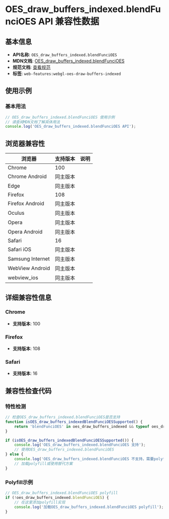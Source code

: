 # OES_draw_buffers_indexed.blendFunciOES API 兼容性数据

## 基本信息

- **API名称**: `OES_draw_buffers_indexed.blendFunciOES`
- **MDN文档**: [OES_draw_buffers_indexed.blendFunciOES](https://developer.mozilla.org/docs/Web/API/OES_draw_buffers_indexed/blendFunciOES)
- **规范文档**: [查看规范](https://registry.khronos.org/webgl/extensions/OES_draw_buffers_indexed/)
- **标签**: `web-features:webgl-oes-draw-buffers-indexed`

## 使用示例

### 基本用法

```javascript
// OES_draw_buffers_indexed.blendFunciOES 使用示例
// 请查阅MDN文档了解具体用法
console.log('OES_draw_buffers_indexed.blendFunciOES API');
```

## 浏览器兼容性

| 浏览器 | 支持版本 | 说明 |
|--------|----------|------|
| Chrome | 100 |  |
| Chrome Android | 同主版本 |  |
| Edge | 同主版本 |  |
| Firefox | 108 |  |
| Firefox Android | 同主版本 |  |
| Oculus | 同主版本 |  |
| Opera | 同主版本 |  |
| Opera Android | 同主版本 |  |
| Safari | 16 |  |
| Safari iOS | 同主版本 |  |
| Samsung Internet | 同主版本 |  |
| WebView Android | 同主版本 |  |
| webview_ios | 同主版本 |  |

## 详细兼容性信息

### Chrome

- **支持版本**: 100

### Firefox

- **支持版本**: 108

### Safari

- **支持版本**: 16

## 兼容性检查代码

### 特性检测

```javascript
// 检查OES_draw_buffers_indexed.blendFunciOES是否支持
function isOES_draw_buffers_indexedBlendFunciOESSupported() {
    return 'blendFunciOES' in oes_draw_buffers_indexed && typeof oes_draw_buffers_indexed.blendFunciOES === 'function';
}

if (isOES_draw_buffers_indexedBlendFunciOESSupported()) {
    console.log('OES_draw_buffers_indexed.blendFunciOES 支持');
    // 使用OES_draw_buffers_indexed.blendFunciOES
} else {
    console.log('OES_draw_buffers_indexed.blendFunciOES 不支持，需要polyfill');
    // 加载polyfill或使用替代方案
}
```

### Polyfill示例

```javascript
// OES_draw_buffers_indexed.blendFunciOES polyfill
if (!oes_draw_buffers_indexed.blendFunciOES) {
    // 在这里添加polyfill实现
    console.log('加载OES_draw_buffers_indexed.blendFunciOES polyfill');
}
```

